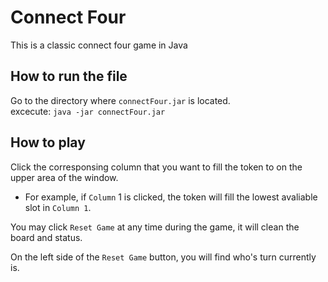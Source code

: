 # Connect Four
This is a classic connect four game in Java
## How to run the file
Go to the directory where `connectFour.jar` is located.<br>
excecute:
`java -jar connectFour.jar`

## How to play
Click the corresponsing column that you want to fill the token to on the upper area of the window.<br>
 - For example, if `Column` 1 is clicked, the token will fill the lowest avaliable slot in `Column 1`.

You may click `Reset Game` at any time during the game, it will clean the board and status.<br>

On the left side of the `Reset Game` button, you will find who's turn currently is.
